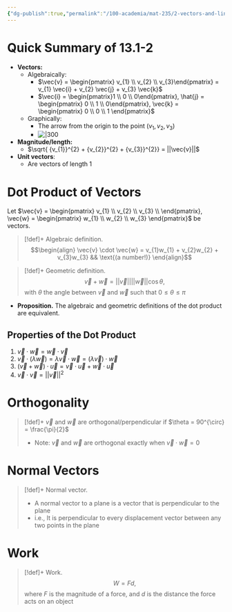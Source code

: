 ```yaml
---
{"dg-publish":true,"permalink":"/100-academia/mat-235/2-vectors-and-linear-algebra/13-3-dot-product/","tags":["#lecture","#note","math","university"],"created":"2024-09-30T17:11:21.700-04:00","updated":"2024-10-04T22:28:57.606-04:00"}
---
```



# Quick Summary of 13.1-2

- **Vectors:**
    - Algebraically:
        - $\vec{v} = \begin{pmatrix} v_{1} \\ v_{2} \\ v_{3}\end{pmatrix} = v_{1} \vec{i} + v_{2} \vec{j} + v_{3} \vec{k}$
        - $\vec{i} = \begin{pmatrix}1 \\ 0 \\ 0\end{pmatrix}, \hat{j} = \begin{pmatrix} 0 \\ 1 \\ 0\end{pmatrix}, \vec{k} = \begin{pmatrix} 0 \\ 0 \\ 1 \end{pmatrix}$
    - Graphically:
        - The arrow from the origin to the point $\left( v_{1}, v_{2}, v_{3} \right)$
        - ![|300](https://i.imgur.com/LNZQX54.png)
- **Magnitude/length:**
    - $\sqrt{ {v_{1}}^{2} + {v_{2}}^{2} + {v_{3}}^{2}} = ||\vec{v}||$
- **Unit vectors**:
    - Are vectors of length 1

# Dot Product of Vectors

Let $\vec{v} = \begin{pmatrix} v_{1} \\ v_{2} \\ v_{3} \\ \end{pmatrix}, \vec{w} = \begin{pmatrix} w_{1} \\ w_{2} \\ w_{3} \end{pmatrix}$ be vectors.

> [!def]+ Algebraic definition.
> $$\begin{align} \vec{v} \cdot \vec{w} = v_{1}w_{1} + v_{2}w_{2} + v_{3}w_{3} && \text{(a number!)} \end{align}$$

> [!def]+ Geometric definition.
> $$\vec{v} + \vec{w} = ||\vec{v}|| ||\vec{w}|| \cos \theta,$$with $\theta$ the angle between $\vec{v}$ and $\vec{w}$ such that $0 \leq \theta \leq \pi$

- **Proposition.** The algebraic and geometric definitions of the dot product are equivalent.

## Properties of the Dot Product

1. $\vec{v} \cdot \vec{w} = \vec{w} \cdot \vec{v}$
2. $\vec{v} \cdot (\lambda \vec{w}) = \lambda \vec{v} \cdot \vec{w} = (\lambda \vec{v}) \cdot \vec{w}$
3. $(\vec{v} + \vec{w}) \cdot \vec{u} = \vec{v} \cdot \vec{u} + \vec{w} \cdot \vec{u}$
4. $\vec{v} \cdot \vec{v} = ||\vec{v}||^{2}$

# Orthogonality

> [!def]+ $\vec{v}$ and $\vec{w}$ are orthogonal/perpendicular if $\theta = 90^{\circ} = \frac{\pi}{2}$
> - Note: $\vec{v}$ and $\vec{w}$ are orthogonal exactly when $\vec{v} \cdot \vec{w} = 0$

# Normal Vectors

> [!def]+ Normal vector.
> - A normal vector to a plane is a vector that is perpendicular to the plane
> - i.e., It is perpendicular to every displacement vector between any two points in the plane

# Work

> [!def]+ Work.
> $$W = Fd,$$where $F$ is the magnitude of a force, and $d$ is the distance the force acts on an object